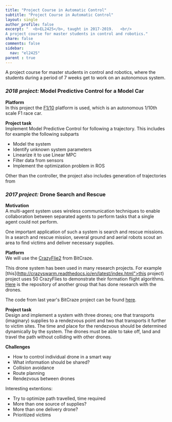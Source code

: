 ```yaml
---
title: "Project Course in Automatic Control"
subtitle: "Project Course in Automatic Control"
layout: single
author_profile: false
excerpt: "  <b>EL2425</b>, taught in 2017-2019.   <br/>
A project course for master students in control and robotics."
share: false
comments: false
sidebar:
  nav: "el2425"
parent : true
---
```


A project course for master students in control and robotics, where the students during a period of 7 weeks get to work on an autonomous system.


### _2018 project:_ Model Predictive Control for a Model Car
**Platform**<br>
In this project the [F1/10](http://f1tenth.org/) platform is used, which is an autonomous 1/10th scale F1 race car. 

**Project task**<br>
Implement Model Predictive Control for following a trajectory. This includes for example the following subparts

* Model the system
* Identify unknown system parameters 
* Linearize it to use Linear MPC
* Filter data from sensors
* Implement the optimization problem in ROS

Other than the controller, the project also includes generation of trajectories from

### _2017 project:_ Drone Search and Rescue

**Motivation**<br>
A multi-agent system uses wireless communication techniques to enable collaboration between separated agents to perform tasks that a single agent could not perform.

One important application of such a system is search and rescue missions. In a search and rescue mission, several ground and aerial robots scout an area to find victims and deliver necessary supplies.

**Platform**<br>
We will use the [CrazyFlie2](https://wiki.bitcraze.io/projects:crazyflie2:index) from BitCraze.

This drone system has been used in many research projects.  For example [this](http://crazyswarm.readthedocs.io/en/latest/index.html">this project) project uses 50 CrazyFlies to demonstrate their formation flight algorithms. [Here](https://github.com/omwdunkley/crazyflieROS) is the repository of another group that has done research with the drones.

The code from last year's BitCraze project can be found [here](https://github.com/jolilj/el2425_bitcraze).

**Project task**<br>
Design and implement a system with three drones; one that transports (imaginary) supplies to a rendezvous point and two that transports it further to victim sites. The time and place for the rendezvous should be determined dynamically by the system. The drones must be able to take off, land and travel the path without colliding with other drones.  

**Challenges**<br>
* How to control individual drone in a smart way
* What information should be shared?
* Collision avoidance
* Route planning
* Rendezvous between drones

Interesting extentions:
* Try to optimize path travelled, time required
* More than one source of supplies?
* More than one delivery drone?
* Prioritized victims

